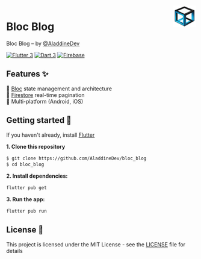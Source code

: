 <img src="assets/images/app-logo.png" align="right" width="60px"/>

# Bloc Blog

Bloc Blog – by [@AladdineDev](https://github.com/AladdineDev)

[![Flutter 3](https://img.shields.io/badge/Flutter-3.22-02569b.svg?style=flat-square&logo=flutter&logoColor=13b9fd)](https://flutter.dev/)
[![Dart 3](https://img.shields.io/badge/Dart-3.4-0175c2.svg?style=flat-square&logo=dart&logoColor=13b9fd)](https://dart.dev/)
[![Firebase](https://img.shields.io/badge/Firebase--ffcc30.svg?style=flat-square&logo=firebase&logoColor=ffcc30)](https://firebase.google.com/)

## Features ✨

💙 [Bloc](https://bloclibrary.dev) state management and architecture\
💙 [Firestore](https://firebase.google.com/docs/firestore) real-time pagination\
💙 Multi-platform (Android, iOS)

## Getting started 🚀

If you haven't already, install [Flutter](https://docs.flutter.dev/get-started/install)

**1. Clone this repository**

```bash
$ git clone https://github.com/AladdineDev/bloc_blog
$ cd bloc_blog
```

**2. Install dependencies:**

```bash
flutter pub get
```

**3. Run the app:**

```bash
flutter pub run
```

## License 📄

This project is licensed under the MIT License - see the [LICENSE](https://github.com/AladdineDev/portfolio/blob/main/LICENSE.md) file for details
